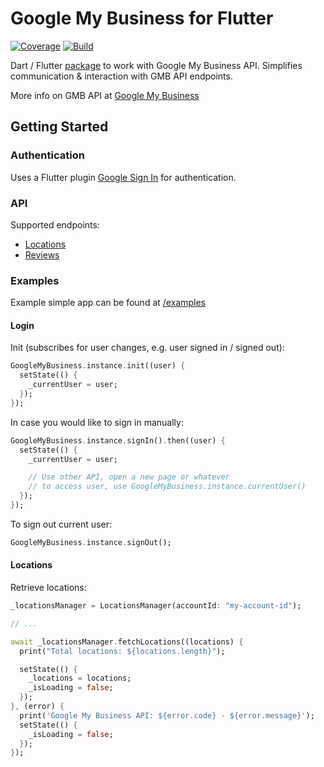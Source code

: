 # Google My Business for Flutter

[![Coverage](https://codecov.io/gh/Newgarden-Solutions/google_my_business/branch/master/graph/badge.svg?token=YI6PTZN97A)](https://codecov.io/gh/Newgarden-Solutions/google_my_business)
[![Build](https://github.com/Newgarden-Solutions/google_my_business/workflows/build/badge.svg)](https://github.com/Newgarden-Solutions/google_my_business/actions/workflows/build.yml)

Dart / Flutter [package](https://pub.dev/packages/google_my_business) to work with Google My Business API. 
Simplifies communication & interaction with GMB API endpoints.

More info on GMB API at [Google My Business](https://developers.google.com/my-business)

## Getting Started

### Authentication

Uses a Flutter plugin [Google Sign In](https://pub.dev/packages/google_sign_in) for authentication.

### API

Supported endpoints:

* [Locations](https://developers.google.com/my-business/reference/rest/v4/accounts.locations)
* [Reviews](https://developers.google.com/my-business/reference/rest/v4/accounts.locations.reviews)

### Examples

Example simple app can be found at [/examples](https://github.com/Newgarden-Solutions/google_my_business/tree/master/example)

#### Login

Init (subscribes for user changes, e.g. user signed in / signed out):

```dart
GoogleMyBusiness.instance.init((user) {
  setState(() {
    _currentUser = user;
  });
});
```

In case you would like to sign in manually:

```dart
GoogleMyBusiness.instance.signIn().then((user) {
  setState(() {
    _currentUser = user;

    // Use other API, open a new page or whatever
    // to access user, use GoogleMyBusiness.instance.currentUser()
  });
});
```

To sign out current user:

```dart
GoogleMyBusiness.instance.signOut();
```

#### Locations

Retrieve locations:

```dart
_locationsManager = LocationsManager(accountId: "my-account-id");

// ...

await _locationsManager.fetchLocations((locations) {
  print("Total locations: ${locations.length}");

  setState(() {
    _locations = locations;
    _isLoading = false;
  });
}, (error) {
  print('Google My Business API: ${error.code} - ${error.message}');
  setState(() {
    _isLoading = false;
  });
});
```
